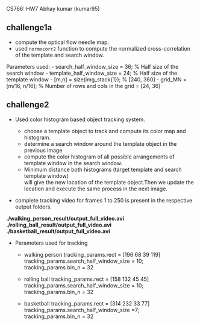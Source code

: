 CS766: HW7
Abhay kumar (kumar95)


## challenge1a
- compute the optical flow needle map.
- used `normxcorr2` function to compute the normalized cross-correlation of the template and search window. 
 
 Parameters used:
 	- search_half_window_size = 36;   % Half size of the search window
	- template_half_window_size = 24; % Half size of the template window 
	- [m,n] = size(img_stack{1});  % [240, 360]
	- grid_MN = [m/16, n/16];   % Number of rows and cols in the grid = [24, 36] 
            


## challenge2

- Used color histogram based object tracking system. 
	- choose a template object to track and compute its color map and histogram. 
	- determine a search window around the template object in the previous image 
	- compute the color histogram of all possible arrangements of template window in 	   the search window. 
	- Minimum distance both histograms (target template and search template window)    
	  will give the new location of the template object.Then we update the location and execute the same process in the next image. 

- complete tracking video for frames 1 to 250 is present in the respective output folders.
 
 **./walking_person_result/output_full_video.avi**
 **./rolling_ball_result/output_full_video.avi**
 **./basketball_result/output_full_video.avi**


- Parameters used for tracking
	- walking person
		tracking_params.rect = [196 68 39 119]
		tracking_params.search_half_window_size = 10;
		tracking_params.bin_n = 32

	- rolling ball
		tracking_params.rect = [158 132 45 45]
		tracking_params.search_half_window_size = 10;
		tracking_params.bin_n = 32

	- basketball
		tracking_params.rect = [314 232 33 77]
		tracking_params.search_half_window_size =7;
		tracking_params.bin_n = 32

